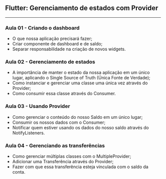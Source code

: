 ## Flutter: Gerenciamento de estados com Provider
---

### Aula 01 - Criando o dashboard

- O que nossa aplicação precisará fazer;
- Criar componente de dashboard e de saldo;
- Separar responsabilidade na criação de novos widgets.

### Aula 02 - Gerenciamento de estados

- A importância de manter o estado da nossa aplicação em um único lugar, aplicando o Single Source of Truth (Única Fonte de Verdade);
- Como instanciar e gerenciar uma classe uma única vez através do Provider;
- Como consumir essa classe através do Consumer.

### Aula 03 - Usando Provider

- Como gerenciar o conteúdo do nosso Saldo em um único lugar;
- Consumir os nossos dados com o Consumer;
- Notificar quem estiver usando os dados do nosso saldo através do NotifyListeners.

### Aula 04 - Gerenciando as transferências

- Como gerenciar múltiplas classes com o MultipleProvider;
- Adicionar uma Transferência através do Provider;
- Fazer com que essa transferência esteja vinculada com o saldo da conta.